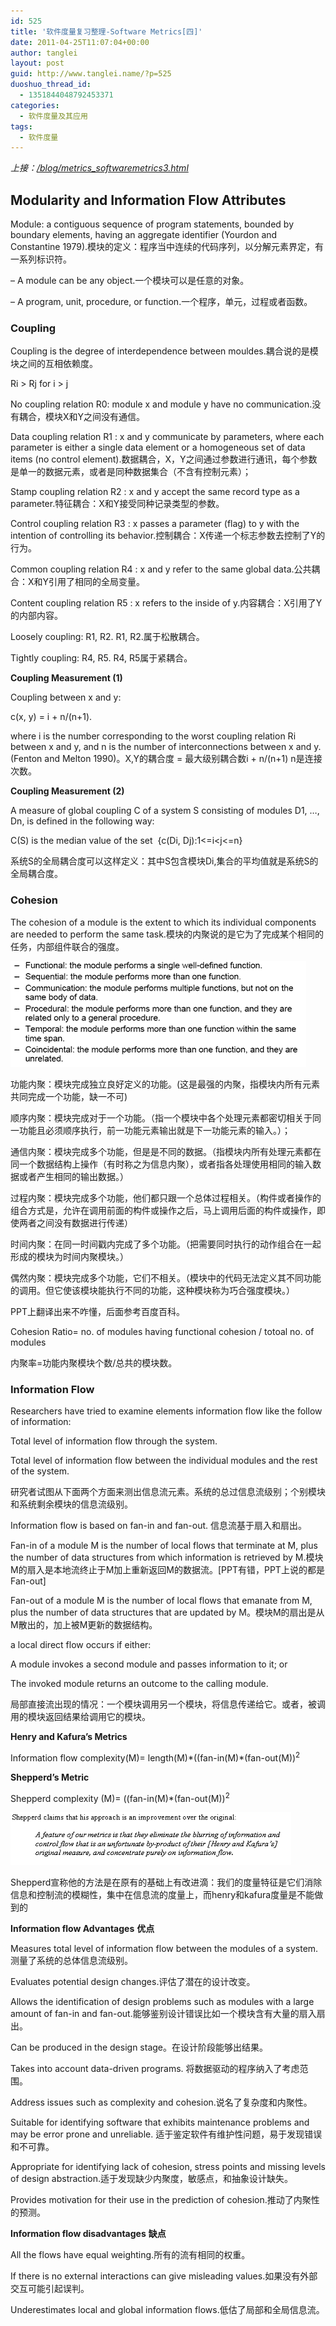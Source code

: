 ```yaml
---
id: 525
title: '软件度量复习整理-Software Metrics[四]'
date: 2011-04-25T11:07:04+00:00
author: tanglei
layout: post
guid: http://www.tanglei.name/?p=525
duoshuo_thread_id:
  - 1351844048792453371
categories:
  - 软件度量及其应用
tags:
  - 软件度量
---
```

<address>
  上接：<a href="/blog/metrics_softwaremetrics3.html">/blog/metrics_softwaremetrics3.html</a>
</address>

## Modularity and Information Flow Attributes

Module: a contiguous sequence of program statements, bounded by boundary elements, having an aggregate identifier (Yourdon and Constantine 1979).模块的定义：程序当中连续的代码序列，以分解元素界定，有一系列标识符。

– A module can be any object.一个模块可以是任意的对象。

– A program, unit, procedure, or function.一个程序，单元，过程或者函数。

### Coupling

Coupling is the degree of interdependence between mouldes.耦合说的是模块之间的互相依赖度。

Ri > Rj for i > j

No coupling relation R0: module x and module y have no communication.没有耦合，模块X和Y之间没有通信。

Data coupling relation R1 : x and y communicate by parameters, where each parameter is either a single data element or a homogeneous set of data items (no control element).数据耦合，X，Y之间通过参数进行通讯，每个参数是单一的数据元素，或者是同种数据集合（不含有控制元素）；

Stamp coupling relation R2 : x and y accept the same record type as a parameter.特征耦合：X和Y接受同种记录类型的参数。

Control coupling relation R3 : x passes a parameter (flag) to y with the intention of controlling its behavior.控制耦合：X传递一个标志参数去控制了Y的行为。

Common coupling relation R4 : x and y refer to the same global data.公共耦合：X和Y引用了相同的全局变量。

Content coupling relation R5 : x refers to the inside of y.内容耦合：X引用了Y的内部内容。

Loosely coupling: R1, R2. R1, R2.属于松散耦合。

Tightly coupling: R4, R5. R4, R5属于紧耦合。

**Coupling Measurement (1)**

Coupling between x and y:

c(x, y) = i + n/(n+1).

where i is the number corresponding to the worst coupling relation Ri between x and y, and n is the number of interconnections between x and y.(Fenton and Melton 1990)。X,Y的耦合度 = 最大级别耦合数i + n/(n+1) n是连接次数。

**Coupling Measurement (2)**

A measure of global coupling C of a system S consisting of modules D1, …, Dn, is defined in the following way:

C(S) is the median value of the set  {c(Di, Dj):1<=i<j<=n}

系统S的全局耦合度可以这样定义：其中S包含模块Di,集合的平均值就是系统S的全局耦合度。

### Cohesion

The cohesion of a module is the extent to which its individual components are needed to perform the same task.模块的内聚说的是它为了完成某个相同的任务，内部组件联合的强度。

<img class="alignnone" title="内聚" src="/wp-content/uploads/2011/04/Software%20Metrics.files//image010.gif" alt=""  />

功能内聚：模块完成独立良好定义的功能。(这是最强的内聚，指模块内所有元素共同完成一个功能，缺一不可)

顺序内聚：模块完成对于一个功能。（指一个模块中各个处理元素都密切相关于同一功能且必须顺序执行，前一功能元素输出就是下一功能元素的输入。）；

通信内聚：模块完成多个功能，但是是不同的数据。（指模块内所有处理元素都在同一个数据结构上操作（有时称之为信息内聚），或者指各处理使用相同的输入数据或者产生相同的输出数据。）

过程内聚：模块完成多个功能，他们都只跟一个总体过程相关。（构件或者操作的组合方式是，允许在调用前面的构件或操作之后，马上调用后面的构件或操作，即使两者之间没有数据进行传递）

时间内聚：在同一时间戳内完成了多个功能。（把需要同时执行的动作组合在一起形成的模块为时间内聚模块。）

偶然内聚：模块完成多个功能，它们不相关。（模块中的代码无法定义其不同功能的调用。但它使该模块能执行不同的功能，这种模块称为巧合强度模块。）

PPT上翻译出来不咋懂，后面参考百度百科。

Cohesion Ratio= no. of modules having functional cohesion / totoal no. of modules

内聚率=功能内聚模块个数/总共的模块数。

### Information Flow

Researchers have tried to examine elements information flow like the follow of information:

Total level of information flow through the system.

Total level of information flow between the individual modules and the rest of the system.

研究者试图从下面两个方面来测出信息流元素。系统的总过信息流级别；个别模块和系统剩余模块的信息流级别。

Information flow is based on fan-in and fan-out. 信息流基于扇入和扇出。

Fan-in of a module M is the number of local flows that terminate at M, plus the number of data structures from which information is retrieved by M.模块M的扇入是本地流终止于M加上重新返回M的数据流。[PPT有错，PPT上说的都是Fan-out]

Fan-out of a module M is the number of local flows that emanate from M, plus the number of data structures that are updated by M。模块M的扇出是从M散出的，加上被M更新的数据结构。

a local direct flow occurs if either:

A module invokes a second module and passes information to it; or

The invoked module returns an outcome to the calling module.

局部直接流出现的情况：一个模块调用另一个模块，将信息传递给它。或者，被调用的模块返回结果给调用它的模块。

**Henry and Kafura’s Metrics**

Information flow complexity(M)= length(M)\*((fan-in(M)\*(fan-out(M))<sup>2</sup>

**Shepperd’s Metric**

Shepperd complexity (M)= ((fan-in(M)*(fan-out(M))<sup>2</sup>

<img class="alignnone" title="shepperd" src="/wp-content/uploads/2011/04/Software%20Metrics.files//image014.gif" alt=""  />

Shepperd宣称他的方法是在原有的基础上有改进滴：我们的度量特征是它们消除信息和控制流的模糊性，集中在信息流的度量上，而henry和kafura度量是不能做到的

**Information flow Advantages** **优点**

Measures total level of information flow between the modules of a system.测量了系统的总体信息流级别。

Evaluates potential design changes.评估了潜在的设计改变。

Allows the identification of design problems such as modules with a large amount of fan-in and fan-out.能够鉴别设计错误比如一个模块含有大量的扇入扇出。

Can be produced in the design stage。在设计阶段能够出结果。

Takes into account data-driven programs. 将数据驱动的程序纳入了考虑范围。

Address issues such as complexity and cohesion.说名了复杂度和内聚性。

Suitable for identifying software that exhibits maintenance problems and may be error prone and unreliable. 适于鉴定软件有维护性问题，易于发现错误和不可靠。

Appropriate for identifying lack of cohesion, stress points and missing levels of design abstraction.适于发现缺少内聚度，敏感点，和抽象设计缺失。

Provides motivation for their use in the prediction of cohesion.推动了内聚性的预测。

**Information flow disadvantages** **缺点**

All the flows have equal weighting.所有的流有相同的权重。

If there is no external interactions can give misleading values.如果没有外部交互可能引起误判。

Underestimates local and global information flows.低估了局部和全局信息流。
